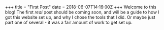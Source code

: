 +++
title = "First Post"
date = 2018-06-07T14:16:00Z
+++
Welcome to this blog! The first _real_ post should be coming soon, and will be a guide to how I got this website set up, and why I chose the tools that I did. Or maybe just part one of several - it was a fair amount of work to get set up.
